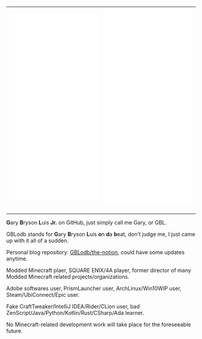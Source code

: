 | <img alt="🦑" width="400px" src="https://github.com/GBLodb/GBLodb/raw/master/metrics.svg">|<img alt="🦑" width="400px" src="https://raw.githubusercontent.com/GBLodb/GBLodb/master/metrics.additional.svg">|
| ------------- |  ------------- | 

---

**G**ary **B**ryson **L**uis **Jr.** on GitHub, just simply call me Gary, or GBL.

GBLodb stands for **G**ary **B**ryson **L**uis **o**n **d**a **b**eat, don't judge me, I just came up with it all of a sudden.

Personal blog repository: [GBLodb/the-notion](https://github.com/GBLodb/the-notion), could have some updates anytime.

Modded Minecraft plaer, SQUARE ENIX/4A player, former director of many Modded Minecraft related projects/organizations.

Adobe softwares user, PrismLauncher user, ArchLinux/Win10WIP user, Steam/UbiConnect/Epic user.

Fake CraftTweaker/IntelliJ IDEA/Rider/CLion user, bad ZenScript/Java/Python/Kotlin/Rust/CSharp/Ada learner.

No Minecraft-related development work will take place for the foreseeable future.
